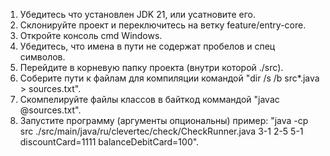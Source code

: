 1. Убедитесь что установлен JDK 21, или усатновите его.
2. Склонируйте проект и переключитесь на ветку feature/entry-core.
3. Откройте консоль cmd Windows.
4. Убедитесь, что имена в пути не содержат пробелов и спец символов.
5. Перейдите в корневую папку проекта (внутри которой ./src).
6. Соберите пути к файлам для компиляции командой "dir /s /b src\*.java > sources.txt".
7. Скомпелируйте файлы классов в байткод коммандой "javac @sources.txt".
8. Запустите программу (аргументы опциональны) пример: "java -cp src ./src/main/java/ru/clevertec/check/CheckRunner.java 3-1 2-5 5-1 discountCard=1111 balanceDebitCard=100".
